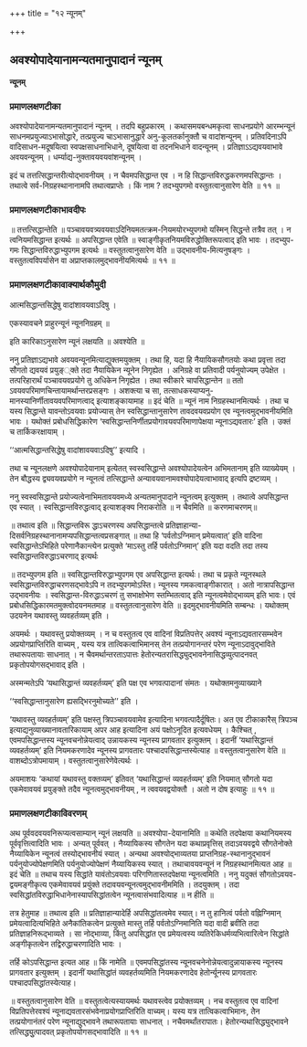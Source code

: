 +++
title = "१२ न्यूनम्"

+++


## अवश्योपादेयानामन्यतमानुपादानं न्यूनम्

**न्यूनम्** 

### **प्रमाणलक्षणटीका**

अवश्योपादेयानामन्यतमानुपादानं न्यूनम् । तदपि बहुप्रकारम् । कथासमयबन्धमकृत्वा साधनप्रयोगे आरम्भन्यूनं साधनमप्रयुज्याऽभासोद्धारे, तत्प्रयुज्य चाऽभासानुद्धारे अनु-कूलतर्कानुक्तौ च वादांशन्यूनम् । प्रतिवदिनाऽपि वादिसाधन-मदूषयित्वा स्वपक्षसाधनाभिधाने, दूषयित्वा वा तदनभिधाने वादन्यूनम् । प्रतिज्ञाऽऽद्यवयवाभावे अवयवन्यूनम् । धर्म्याद्य-नुक्तावयवयवांशन्यूनम् ।

इदं च तत्तत्सिद्धान्तरीत्योद्भावनीयम् । न चैवमपसिद्धान्त एव । न हि सिद्धान्तविरुद्धकरणमपसिद्धान्तः । तथात्वे सर्व-निग्रहस्थानानामपि तथात्वप्राप्तेः । किं नाम ? तदभ्युपगमो वस्तुतत्वानुसारेण वेति ॥ ११ ॥

### **प्रमाणलक्षणटीकाभावदीपः**

॥ तत्तत्सिद्धान्तेति ॥ पञ्चावयवत्र्यवयवाऽदिनियमतत्क्रम-नियमयोरभ्युपगमो यस्मिन् सिद्धन्ते तत्रैव तत् । न त्वनियमसिद्धान्त इत्यर्थः ॥ अपसिद्धान्त एवेति ॥ स्वाङ्गीकृतनियमविरुद्धोक्तिरूपत्वाद् इति भावः । तदभ्युप-गमः सिद्धान्तविरुद्धाभ्युपगम इत्यर्थः ॥ वस्तुतत्वानुसारेण वेति ॥ उद्भावनीय-मित्यनुषङ्गः । वस्तुतत्वविपर्यासेन वा अप्राप्तकालमुद्भावनीयमित्यर्थः ॥ ११ ॥

### **प्रमाणलक्षणटीकावाक्यार्थकौमुदी**

आत्मसिद्धान्तसिद्धेषु वादांशावयवाऽदिषु ।

एकस्यावचने प्राहुरन्यूनं न्यूननिग्रहम् ॥

इति कारिकाऽनुसारेण न्यूनं लक्षयति ॥ अवश्येति ॥

ननु प्रतिज्ञाऽद्यभावे अवयवन्यूनमित्याद्युक्तमयुक्तम् । तथा हि, यदा हि नैयायिकसौगतयोः कथा प्रवृत्ता तदा सौगतो द्यवयवं प्रयुङ््क्ते तदा नैयायिकेन न्यूनेन निगृह्येत । अनिग्रहे वा प्रतिवादी पर्यनुयोज्यम् उपेक्षेत । तत्परिहारार्थं पञ्चावयवप्रयोगे तु अधिकेन निगृह्येत । तथा स्वीकारे चापसिद्धान्तेन ॥ ततो ऽवयवपरिमाणचिन्तायामर्थान्तरप्रसङ्गः । अशक्त्या च सा, तत्साधकस्याप्यनु-मानस्यानिर्णीतावयवपरिमाणत्वाद् इत्याशङ्कायामाह ॥ इदं चेति ॥ न्यूनं नाम निग्रहस्थानमित्यर्थः । तथा च
यस्य सिद्धान्ते यावन्तोऽवयवाः प्रयोज्यास् तेन स्वसिद्धान्तानुसारेण
तावदवयवप्रयोग एव न्यूनत्वमुद्भावनीयमिति भावः । यथोक्तं प्रबोधसिद्धिकारेण ‘स्वसिद्धान्तनिर्णीतप्रयोगावयवपरिमाणापेक्षया न्यूनाऽद्यवतारः’ इति । उक्तं च तार्किकरक्षायाम् ।

‘‘आत्मसिद्धान्तसिद्धेषु वादांशावयवाऽदिषु’’ इत्यादि ।

तथा च न्यूनलक्षणे अवश्योपादेयानाम् इत्येतत् स्वस्वसिद्धान्ते अवश्योपादेयत्वेन अभिमतानाम् इति व्याख्येयम् । तेन बौद्धस्य द्व्यवयवप्रयोगे न न्यूनत्वं तत्सिद्धान्ते अन्यावयवानामवश्योपादेयत्वाभावाद् इत्यपि द्रष्टव्यम् ।

ननु स्वस्वसिद्धान्ते प्रयोज्यत्वेनाभिमतावयवमध्ये अन्यतमानुपादाने न्यूनत्वम् इत्युक्तम् । तथात्वे अपसिद्धान्त एव स्यात् । स्वसिद्धान्तविरुद्धत्वाद् इत्याशङ्क्य निराकरोति ॥ न चैवमिति ॥ करणमाचरणम्॥

॥ तथात्व इति ॥ सिद्धान्तविरू द्धाऽचरणस्य अपसिद्धान्तत्वे
प्रतिज्ञाहान्या-दिसर्वनिग्रहस्थानानामप्यपसिद्धान्तत्वप्रसङ्गात् ॥ तथा हि ‘पर्वतोऽग्निमान् प्रमेयत्वात्’ इति वादिना स्वसिद्धान्तेऽभिहिते परेणानैकान्त्येन प्रत्युक्ते ‘माऽस्तु तर्हि पर्वतोऽग्निमान्’ इति यदा वदति तदा तस्य स्वसिद्धान्तविरुद्धाऽचरणाद् इत्यर्थः

॥ तदभ्युपगम इति ॥ स्वसिद्धान्तविरुद्धाभ्युपगम एव अपसिद्धान्त इत्यर्थः। तथा च प्रकृते न्यूनस्थले स्वसिद्धान्तविरुद्धाचरणसद्भावेऽपि न तदभ्युपगमोऽस्ति। न्यूनस्य गमकत्वाङ्गीकारात् । अतो नात्रापसिद्धान्त उद्भावनीयः । स्वसिद्धान्त-विरुद्धाऽचरणं तु सभाक्षोभेण स्तम्भितत्वाद् इति न्यूनत्वमेवोद्भाव्यम् इति भावः। एवं प्रबोधसिद्धिकारमतमुक्त्वोदयनमतमाह ॥ वस्तुतत्वानुसारेण वेति ॥ इदमुद्भावनीयमिति सम्बन्धः । यथोक्तम् उदयनेन यथावस्तु व्यवहर्तव्यम् इति ।

अयमर्थः । यथावस्तु प्रयोक्तव्यम् । न च वस्तुतत्व एव वादिनां विप्रतिपत्तेर् अवश्यं न्यूनाऽद्यवतारसम्भवेन अप्रयोगप्राप्तिरिति वाच्यम् , यस्य यत्र तात्विकत्वाभिमानस् तेन तत्प्रयोगानन्तरं परेण न्यूनाऽदावुद्भाविते तथारूपतायाः साधनात् । न चैवमर्थान्तरताऽपात्तः हेतोरन्यतरासिद्ध्युद्भावनेनासिद्धव्युत्पादनवत् प्रकृतोपयोगसद्भावाद् इति ।

अस्मन्मतेऽपि ‘यथासिद्धान्तं व्यवहर्तव्यम्’ इति पक्ष एव भगवत्पादानां संमतः । यथोक्तमनुव्याख्याने

‘‘स्वसिद्धान्तानुसारेण ह्यसद्भिरनुमोच्यते’’ इति ।

‘यथावस्तु व्यवहर्तव्यम्’ इति पक्षस्तु त्रिपञ्चावयवामेव इत्यादिना भगवत्पादैर्दूषितः। अत एव टीकाकारैस् त्रिपञ्च इत्याद्यनुव्याख्यानावतारिकायाम् अपर आह इत्यादिना अयं पक्षोऽनूदित इत्यवधेयम् । कैश्चित् , एवमपसिद्धान्तस्य न्यूनवचनोन्नेयत्वाद् उन्नायकस्य न्यूनस्य प्रागवतार इत्युक्तम् । इदानीं ‘यथासिद्धान्तं व्यवहर्तव्यम्’
इति नियमकरणादेव न्यूनस्य प्रागवतारः पश्चादपसिद्धान्तस्येत्याह ॥ वस्तुतत्वानुसारेण वेति ॥ वाशब्दोऽत्रोपमायाम् । वस्तुतत्वानुसारेणेवेत्यर्थः ।

अयमाशयः ‘कथायां यथावस्तु वक्तव्यम्’ इतिवत् ‘यथासिद्धान्तं व्यवहर्तव्यम्’ इति नियमात् सौगतो यदा एकमेवावयवं प्रयुङ्क्ते तदैव न्यूनत्वमुद्भावनीयम् , न त्ववयवद्वयोक्तौ । अतो न दोष इत्याहुः ॥ ११ ॥

### **प्रमाणलक्षणटीकाविवरणम्**

अथ पूर्ववदवयवनिरूप्यत्वसाम्यान् न्यूनं लक्षयति ॥ अवश्योपा-देयानामिति ॥ कथेति तदपेक्षया कथानियमस्य पूर्ववृत्तित्वादिति भावः । अन्यत् पूर्ववत् । नैय्यायिकस्य सौगतेन यदा कथाप्रवृत्तिस् तदाऽवयवद्वये सौगतेनोक्ते नैय्यायिकेन न्यूनत्वं तस्योद्भावनीयं स्यात् । अन्यथा अवश्योद्भाव्यतया प्राप्तनिग्रह-स्थानानुद्भावनं पर्यनुयोज्योपेक्षणमिति पर्यनुयोज्योपेक्षणं नैय्यायिकस्य स्यात् । तथाचावयवन्यूनं न निग्रहस्थानमित्यत आह ॥ इदं चेति ॥ तथाच यस्य सिद्धांते यावंतोऽवयवाः परिगणितास्तदपेक्षया न्यूनत्वमिति । ननु यदुक्तं सौगतोऽवयव-द्वयमङ्गीकृत्य एकमेवावयवं प्रयुंक्ते तदावयवन्यूनत्वमुद्भावनीममिति । तदयुक्तम् । तदा स्वसिद्धांतविरुद्धाभिधानेनास्यापसिद्धांतत्वेन न्यूनत्वासंभवादित्याह ॥ न हीति ॥

तत्र हेतुमाह ॥ तथात्व इति ॥ प्रतिज्ञाहान्यादेर्हि अपसिद्धांतत्वमेव स्यात्। न तु हानित्वं पर्वतो वह्निग्निमान् प्रमेयत्वादित्यभिहिते अनैकांतिकत्वेन प्रत्युक्ते मास्तु तर्हि पर्वतोऽग्निमानिति यदा वादी ब्रवीति तदा प्रतिज्ञाहनिरूद्भाव्यते । सा नोद्भाव्या, किंतु अपसिद्धांत एव प्रमेयत्वस्य व्यतिरेकिधर्मव्यभित्वारित्वेन सिद्धांते अङ्गीकृतत्वेन तद्विरुद्धाचरणादिति भावः ।

तर्हि कोऽपसिद्धान्त इत्यत आह ॥ किं नामेति ॥ एवमपसिद्धांतस्य न्यूनवचनेनोन्नेयत्वादुन्नायाकस्य न्यूनस्य प्रागवतार इत्युक्तम् । इदानीं यथासिद्धांतं व्यवहर्तव्यमिति नियमकरणादेव हेतोर्न्यूनस्य प्रागवतारः पश्चादपसिद्धांतस्येत्याह।

॥ वस्तुतत्वानुसारेण वेति ॥ वस्तुतत्वेत्यस्यायमर्थः यथावस्त्वेव प्रयोक्तव्यम् । नच वस्तुतत्व एव वादिनां विप्रतिपत्तेरवश्यं न्यूनाद्यवतारसंभवेनाप्रयोगप्राप्तिरिति वाच्यम्। यस्य यत्र तात्विकत्वाभिमानः, तेेन तत्प्रयोगानंतरं परेण न्यूनाद्युद्भावने तथारूपतायाः साधनात् । नचैवमर्थांतरापातः। हेतोरन्यथासिद्ध्युद्भावने तत्सिद्ध्युुत्पादवत् प्रकृतोपयोगसद्भावादिति ॥ ११ ॥

